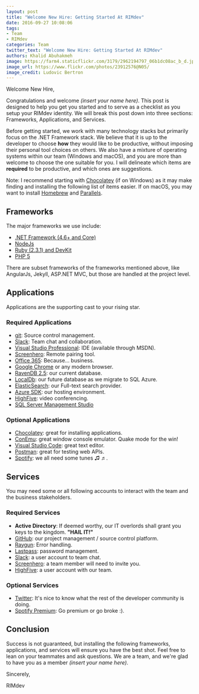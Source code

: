 ```yaml
---
layout: post
title: "Welcome New Hire: Getting Started At RIMdev"
date: 2016-09-27 10:08:06
tags: 
- Team
- RIMdev
categories: Team
twitter_text: "Welcome New Hire: Getting Started At RIMdev"
authors: Khalid Abuhakmeh
image: https://farm4.staticflickr.com/3179/2962194797_06b1dc08ac_b_d.jpg
image_url: https://www.flickr.com/photos/23912576@N05/
image_credit: Ludovic Bertron
---
```


Welcome New Hire,

Congratulations and welcome *(insert your name here)*. This post is designed to help you get you started and to serve as a checklist as you setup your RIMdev identity. We will break this post down into three sections: Frameworks, Applications, and Services.

Before getting started, we work with many technology stacks but primarily focus on the .NET Framework stack. We believe that it is up to the developer to choose **how** they would like to be productive, without imposing their personal tool choices on others. We also have a mixture of operating systems within our team (Windows and macOS), and you are more than welcome to choose the one suitable for you. I will delineate which items are **required** to be productive, and which ones are suggestions. 

Note: I recommend starting with [Chocolatey](https://chocolatey.org) (if on Windows) as it may make finding and installing the following list of items easier. If on macOS, you may want to install [Homebrew](http://brew.sh/index.html) and [Parallels](http://www.parallels.com).

## Frameworks

The major frameworks we use include:

- [.NET Framework (4.6+ and Core)](https://www.microsoft.com/net)
- [NodeJs](https://nodejs.org/en/download/)
- [Ruby (2.3.1) and DevKit](https://www.ruby-lang.org/en/downloads/)
- [PHP 5](https://secure.php.net/downloads.php#v5.6.26)

There are subset frameworks of the frameworks mentioned above, like AngularJs, Jekyll, ASP.NET MVC, but those are handled at the project level.

## Applications

Applications are the supporting cast to your rising star.

### Required Applications

- [git](https://www.git-scm.com): Source control management.
- [Slack](https://slack.com): Team chat and collaboration.
- [Visual Studio Professional](https://www.microsoft.com/net): IDE (available through MSDN).
- [Screenhero](https://screenhero.com): Remote pairing tool.
- [Office 365](http://microsoft.office.com): Because... business.
- [Google Chrome](https://www.google.com/chrome/) or any modern browser.
- [RavenDB 2.5](http://hibernatingrhinos.com/downloads/RavenDB%20Installer/2996): our current database.
- [LocalDb](https://www.microsoft.com/en-us/download/details.aspx?id=52679): our future database as we migrate to SQL Azure.
- [ElasticSearch](https://www.elastic.co/downloads): our Full-text search provider.
- [Azure SDK](https://azure.microsoft.com/en-us/downloads/): our hosting environment.
- [HighFive](https://highfive.com): video conferencing.
- [SQL Server Management Studio](https://msdn.microsoft.com/en-us/library/mt238290.aspx)

### Optional Applications

- [Chocolatey](https://chocolatey.org): great for installing applications.
- [ConEmu](https://conemu.github.io): great window console emulator. Quake mode for the win!
- [Visual Studio Code](https://code.visualstudio.com): great text editor.
- [Postman](https://www.getpostman.com): great for testing web APIs.
- [Spotify](https://www.spotify.com/us/): we all need some tunes ♫ ♬.

## Services

You may need some or all following accounts to interact with the team and the business stakeholders.

### Required Services

- **Active Directory**: If deemed worthy, our IT overlords shall grant you keys to the kingdom. **"HAIL IT!"**
- [GitHub](https://github.com): our project management / source control platform.
- [Raygun](https://raygun.com): Error handling.
- [Lastpass](https://lastpass.com): password management.
- [Slack](https://slack.com): a user account to team chat.
- [Screenhero](https://screenhero.com): a team member will need to invite you.
- [HighFive](https://highfive.com): a user account with our team.

### Optional Services

- [Twitter](https://twitter.com): It's nice to know what the rest of the developer community is doing.
- [Spotify Premium](https://www.spotify.com/us/): Go premium or go broke :).

## Conclusion

Success is not guaranteed, but installing the following frameworks, applications, and services will ensure you have the best shot. Feel free to lean on your teammates and ask questions. We are a team, and we're glad to have you as a member *(insert your name here)*.

Sincerely,

RIMdev